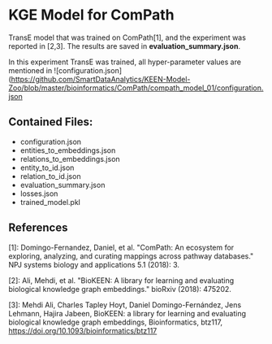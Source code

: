 # KGE Model for ComPath

TransE model that was trained on ComPath[1], and the experiment was reported in [2,3].
The results are saved in **evaluation_summary.json**.

In this experiment TransE was trained, all hyper-parameter values are mentioned in ![configuration.json](https://github.com/SmartDataAnalytics/KEEN-Model-Zoo/blob/master/bioinformatics/ComPath/compath_model_01/configuration.json


## Contained Files:
* configuration.json
* entities_to_embeddings.json
* relations_to_embeddings.json
* entity_to_id.json
* relation_to_id.json
* evaluation_summary.json
* losses.json
* trained_model.pkl

## References
[1]: Domingo-Fernandez, Daniel, et al. "ComPath: An ecosystem for exploring, analyzing, and curating mappings across
 pathway databases." NPJ systems biology and applications 5.1 (2018): 3.

[2]: Ali, Mehdi, et al. "BioKEEN: A library for learning and evaluating biological knowledge graph embeddings." bioRxiv (2018): 475202.

[3]: Mehdi Ali, Charles Tapley Hoyt, Daniel Domingo-Fernández, Jens Lehmann, Hajira Jabeen, BioKEEN: a library for 
learning and evaluating biological knowledge graph embeddings, Bioinformatics,
 btz117, https://doi.org/10.1093/bioinformatics/btz117

